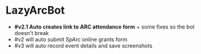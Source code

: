 # LazyArcBot
- **#v2.1 Auto creates link to ARC attendance form** + some fixes so the bot doesn't break
- #v2 will auto submit SpArc online grants form
- #v3 will auto record event details and save screenshots
